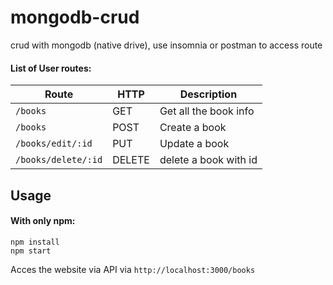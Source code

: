 # mongodb-crud
crud with mongodb (native drive),
use insomnia or postman to access route

#### List of User routes:
Route | HTTP | Description
----- | ---- | -----------
`/books` | GET | Get all the book info
`/books` | POST | Create a book
`/books/edit/:id` | PUT | Update a book
`/books/delete/:id` | DELETE | delete a book with id


## Usage
#### With only npm:
```
npm install
npm start
```

Acces the website via API via  `http://localhost:3000/books`
